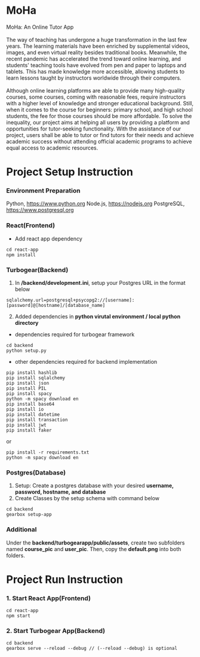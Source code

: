 # MoHa
MoHa: An Online Tutor App\
<br />
The way of teaching has undergone a huge transformation in the last few years. The
learning materials have been enriched by supplemental videos, images, and even virtual reality
besides traditional books. Meanwhile, the recent pandemic has accelerated the trend toward
online learning, and students' teaching tools have evolved from pen and paper to laptops and
tablets. This has made knowledge more accessible, allowing students to learn lessons taught by
instructors worldwide through their computers.\
<br />
Although online learning platforms are able to provide many high-quality courses, some
courses, coming with reasonable fees, require instructors with a higher level of knowledge and
stronger educational background. Still, when it comes to the course for beginners: primary
school, and high school students, the fee for those courses should be more affordable.
To solve the inequality, our project aims at helping all users by providing a platform and
opportunities for tutor-seeking functionality. With the assistance of our project, users shall be
able to tutor or find tutors for their needs and achieve academic success without attending official
academic programs to achieve equal access to academic resources.
# Project Setup Instruction
### Environment Preparation
Python, https://www.python.org
Node.js, https://nodejs.org
PostgreSQL, https://www.postgresql.org
### React(Frontend)
 * Add react app dependency
```
cd react-app
npm install
```
### Turbogear(Backend)
1. In **/backend/development.ini**, setup your Postgres URL in the format below
```
sqlalchemy.url=postgresql+psycopg2://[username]:[password]@[hostname]/[database_name]
```
2. Added dependencies in **python virutal environment / local python directory**
  * dependencies required for turbogear framework
```
cd backend
python setup.py
```
  * other dependencies required for backend implementation
```
pip install hashlib
pip install sqlalchemy
pip install json
pip install PIL
pip install spacy
python -m spacy download en
pip install base64
pip install io
pip install datetime
pip install transaction
pip install jwt
pip install faker
```
or
```
pip install -r requirements.txt
python -m spacy download en
```
### Postgres(Database)
1. Setup: Create a postgres database with your desired **username, password, hostname, and database**
2. Create Classes by the setup schema with command below
```
cd backend
gearbox setup-app
```
### Additional
Under the **backend/turbogearapp/public/assets**, create two subfolders named **course_pic** and **user_pic**. Then, copy the **default.png** into both folders. 
# Project Run Instruction
### 1. Start React App(Frontend)
```
cd react-app
npm start
```
### 2. Start Turbogear App(Backend)
```
cd backend
gearbox serve --reload --debug // (--reload --debug) is optional
```
